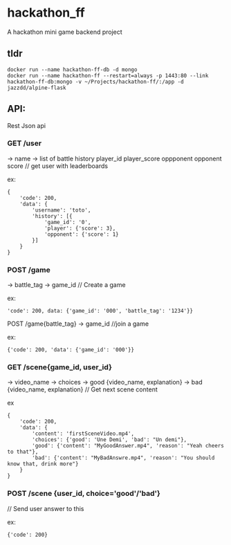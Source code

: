 # hackathon_ff
A hackathon mini game backend project


## tldr
```
docker run --name hackathon-ff-db -d mongo
docker run --name hackathon-ff --restart=always -p 1443:80 --link hackathon-ff-db:mongo -v ~/Projects/hackathon-ff/:/app -d jazzdd/alpine-flask
```

## API:

Rest Json api

### GET /user
-> name
-> list of battle history
    player_id
    player_score
    oppponent
    opponent score
// get user with leaderboards

ex:
```
{
    'code': 200,
    'data': {
        'username': 'toto',
        'history': [{
            'game_id': '0',
            'player': {'score': 3},
            'opponent': {'score': 1}
        }]
    }
}
```

### POST /game
  ->   battle_tag
  ->   game_id
// Create a game

ex:
```
'code': 200, data: {'game_id': '000', 'battle_tag': '1234'}}
```

POST /game{battle_tag}
  -> game_id
//join a game

ex:
```
{'code': 200, 'data': {'game_id': '000'}}
```

### GET /scene{game_id, user_id}
-> video_name
-> choices
-> good {video_name, explanation}
-> bad {video_name, explanation}
// Get next scene content

ex
```
{
    'code': 200,
    'data': {
        'content': 'firstSceneVideo.mp4',
        'choices': {'good': 'Une Demi', 'bad': "Un demi"},
        'good': {'content': "MyGoodAnswer.mp4", 'reason': "Yeah cheers to that"},
        'bad': {'content': "MyBadAnswre.mp4", 'reason': "You should know that, drink more"}
    }
}
```

### POST /scene {user_id, choice='good'/'bad'}
// Send user answer to this

ex:
```
{'code': 200}
```
